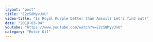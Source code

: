 ```yaml
---
layout: "post"
title: "E2zS8MyvJxU"
video-title: "Is Royal Purple better than Amsoil? Let's find out!"
date: "2019-03-04"
youtube: "https://www.youtube.com/watch?v=E2zS8MyvJxU"
category: "Motor Oil"
---
```

<div class="space-y-1"></div>